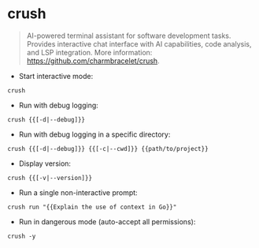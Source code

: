 # crush

> AI-powered terminal assistant for software development tasks.
> Provides interactive chat interface with AI capabilities, code analysis, and LSP integration.
> More information: <https://github.com/charmbracelet/crush>.

- Start interactive mode:

`crush`

- Run with debug logging:

`crush {{[-d|--debug]}}`

- Run with debug logging in a specific directory:

`crush {{[-d|--debug]}} {{[-c|--cwd]}} {{path/to/project}}`

- Display version:

`crush {{[-v|--version]}}`

- Run a single non-interactive prompt:

`crush run "{{Explain the use of context in Go}}"`

- Run in dangerous mode (auto-accept all permissions):

`crush -y`
